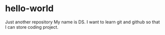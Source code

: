 # hello-world
Just another repository
My name is DS. I want to learn git and github so that I can store coding project.
